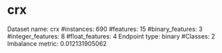 # crx
Dataset name: crx
#instances: 690
#features: 15
  #binary_features: 3
  #integer_features: 8
  #float_features: 4
Endpoint type: binary
#Classes: 2
Imbalance metric: 0.012131905062
